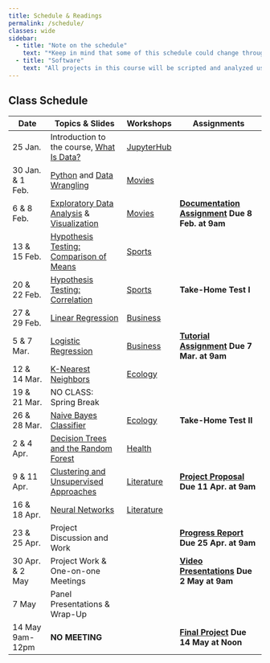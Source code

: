 ```yaml
---
title: Schedule & Readings
permalink: /schedule/
classes: wide
sidebar:
  - title: "Note on the schedule"
    text: "*Keep in mind that some of this schedule could change throughout the semester. However, if anything changes I'll update this page, and I'll be sure to give you plenty of advance notice.*"
  - title: "Software"
    text: "All projects in this course will be scripted and analyzed using Python, an open source programming language and environment. Specifically, we will be using Jupyter Lab as our programming environment. **No previous experience with Python, statistical software packages, or computer programming is required.**"
---
```


## Class Schedule

Date|Topics & Slides|Workshops|Assignments
--|---|---|---
25 Jan.|Introduction to the course, [What Is Data?](/CIS241/slides/whatisdata)|[JupyterHub](/CIS241/jupyterhub)|
30 Jan. & 1 Feb.|[Python](/CIS241/slides/pythonbasics) and [Data Wrangling](/CIS241/slides/wrangling)|[Movies](/CIS241/resources/01_movies1.ipynb)|
6 & 8 Feb.|[Exploratory Data Analysis](/CIS241/slides/eda) & [Visualization](/CIS241/slides/visualizing)|[Movies](/CIS241/resources/01_movies2.ipynb)|**[Documentation Assignment](/CIS241/assignments/documentation) Due 8 Feb. at 9am**
13 & 15 Feb.|[Hypothesis Testing: Comparison of Means](/CIS241/slides/hypothesis)|[Sports](/CIS241/resources/02_tennis1.ipynb)|
20 & 22 Feb.|[Hypothesis Testing: Correlation](/CIS241/slides/correlation)|[Sports](/CIS241/resources/02_tennis2.ipynb)|**Take-Home Test I**
27 & 29 Feb.|[Linear Regression](/CIS241/slides/regression)|[Business](/CIS241/resources/03_airbnb1.ipynb)|
5 & 7 Mar.|[Logistic Regression](/CIS241/slides/logit)|[Business](/CIS241/resources/03_airbnb2.ipynb)|**[Tutorial Assignment](/CIS241/assignments/tutorial/) Due 7 Mar. at 9am**
12 & 14 Mar.|[K-Nearest Neighbors](/CIS241/slides/knn)|[Ecology](/CIS241/resources/04_trees1.ipynb)
19 & 21 Mar.|NO CLASS: Spring Break
26 & 28 Mar.|[Naive Bayes Classifier](/CIS241/slides/naivebayes)|[Ecology](/CIS241/resources/04_trees2.ipynb)|**Take-Home Test II**
2 & 4 Apr.|[Decision Trees and the Random Forest](/CIS241/slides/randomforest)|[Health](/CIS241/resources/05_health2.ipynb)|
9 & 11 Apr.|[Clustering and Unsupervised Approaches](/CIS241/slides/clustering)|[Literature](/CIS241/resources/06_lit1.ipynb)|**[Project Proposal](/CIS241/assignments/project-proposal/) Due 11 Apr. at 9am**
16 & 18 Apr.|[Neural Networks](/CIS241/slides/neuralnetworks)|[Literature](/CIS241/resources/06_lit2.ipynb)
23 & 25 Apr.|Project Discussion and Work||**[Progress Report](/CIS241/assignments/progress-report) Due 25 Apr. at 9am**
30 Apr. & 2 May|Project Work & One-on-one Meetings||**[Video Presentations](/CIS241/assignments/presentation/) Due 2 May at 9am**
7 May|Panel Presentations & Wrap-Up||
14 May 9am-12pm|**NO MEETING**||**[Final Project](/CIS241/assignments/final-report) Due 14 May at Noon**
